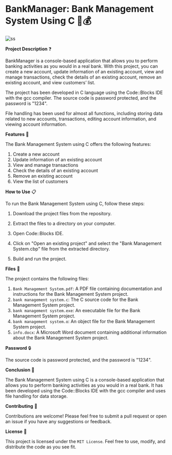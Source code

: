 # BankManager: Bank Management System Using C 💼💰

![ss](https://user-images.githubusercontent.com/93007427/154793792-72f134f9-464e-4586-a93f-fc4c115afe8f.jpg)

**Project Description** ❓

BankManager is a console-based application that allows you to perform banking activities as you would in a real bank. With this project, you can create a new account, update information of an existing account, view and manage transactions, check the details of an existing account, remove an existing account, and view customers’ list.

The project has been developed in C language using the Code::Blocks IDE with the gcc compiler. The source code is password protected, and the password is "1234".

File handling has been used for almost all functions, including storing data related to new accounts, transactions, editing account information, and viewing account information.

**Features** 🚀

The Bank Management System using C offers the following features:

1. Create a new account
2. Update information of an existing account
3. View and manage transactions
4. Check the details of an existing account
5. Remove an existing account
6. View the list of customers

**How to Use** 📋

To run the Bank Management System using C, follow these steps:

1. Download the project files from the repository.

2. Extract the files to a directory on your computer.

3. Open Code::Blocks IDE.

4. Click on "Open an existing project" and select the "Bank Management System.cbp" file from the extracted directory.

5. Build and run the project.

**Files** 📁

The project contains the following files:

1. `Bank Management System.pdf`: A PDF file containing documentation and instructions for the Bank Management System project.
2. `bank management system.c`: The C source code for the Bank Management System project.
3. `bank management system.exe`: An executable file for the Bank Management System project.
4. `bank management system.o`: An object file for the Bank Management System project.
5. `info.docx`: A Microsoft Word document containing additional information about the Bank Management System project.

**Password** 🔒

The source code is password protected, and the password is "1234".

**Conclusion** 📝

The Bank Management System using C is a console-based application that allows you to perform banking activities as you would in a real bank. It has been developed using the Code::Blocks IDE with the gcc compiler and uses file handling for data storage.

**Contributing** 🤝

Contributions are welcome! Please feel free to submit a pull request or open an issue if you have any suggestions or feedback.

**License** 📄

This project is licensed under the `MIT License`. Feel free to use, modify, and distribute the code as you see fit.
